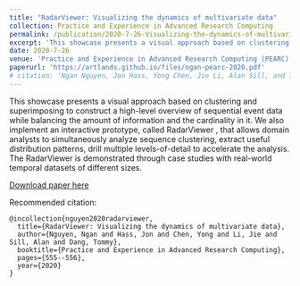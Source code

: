 ```yaml
---
title: "RadarViewer: Visualizing the dynamics of multivariate data"
collection: Practice and Experience in Advanced Research Computing
permalink: /publication/2020-7-26-Visualizing-the-dynamics-of-multivariate-data
excerpt: 'This showcase presents a visual approach based on clustering and superimposing to construct a high-level overview of sequential event data while balancing the amount of information and the cardinality in it. We also implement an interactive prototype, called RadarViewer, that allows domain analysts to simultaneously analyze sequence clustering, extract useful distribution patterns, drill multiple levels-of-detail to accelerate the analysis. The RadarViewer is demonstrated through case studies with real-world temporal datasets of different sizes.'
date: 2020-7-26
venue: 'Practice and Experience in Advanced Research Computing (PEARC)'
paperurl: 'https://artlands.github.io/files/ngan-pearc-2020.pdf'
# citation: 'Ngan Nguyen, Jon Hass, Yong Chen, Jie Li, Alan Sill, and Tommy Dang. 2020. RadarViewer : Visualizing the dynamics of multivariate data. Practice and Experience in Advanced Research Computing. Association for Computing Machinery, New York, NY, USA, 555–556. DOI:https://doi-org.lib-e2.lib.ttu.edu/10.1145/3311790.3404538'
---
```

This showcase presents a visual approach based on clustering and superimposing to construct a high-level overview of sequential event data while balancing the amount of information and the cardinality in it. We also implement an interactive prototype, called RadarViewer , that allows domain analysts to simultaneously analyze sequence clustering, extract useful distribution patterns, drill multiple levels-of-detail to accelerate the analysis. The RadarViewer  is demonstrated through case studies with real-world temporal datasets of different sizes.

[Download paper here](https://artlands.github.io/files/ngan-pearc-2020.pdf)

Recommended citation: 

```
@incollection{nguyen2020radarviewer,
  title={RadarViewer: Visualizing the dynamics of multivariate data},
  author={Nguyen, Ngan and Hass, Jon and Chen, Yong and Li, Jie and Sill, Alan and Dang, Tommy},
  booktitle={Practice and Experience in Advanced Research Computing},
  pages={555--556},
  year={2020}
}
```